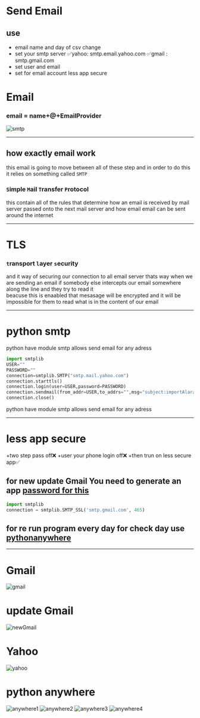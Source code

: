 # Send Email

## use
+  email name and day  of csv   change 
+  set your smtp server  ✅yahoo: smtp.email.yahoo.com   ✅gmail : smtp.gmail.com
+  set user and email 
+  set for email account  less app secure 


# Email
 ### email = name+@+EmailProvider
![smtp](https://raw.githubusercontent.com/wer340/python-angelayu/main/32_day-32/image/emailwork2.png)

---
## how exactly email work 
this email is going to  move between all of these step and in order to do this it relies on something  called `SMTP`
### `S`imple `M`ail `T`ransfer `P`rotocol
this contain all of the rules that determine how an email is received by mail server passed onto the next
 mail server and how email email can be sent around the internet


---
# TLS
### `t`ransport `l`ayer `s`ecurity 
and it way of securing our connection to all email server
thats way when we are sending an email if somebody else intercepts our email somewhere along the line and they try to read it  
beacuse  this is enaabled that mesasage will be encrypted and it will be impossible for them to read what
is in the content of our email   

---

# python smtp 
python have module smtp  allows send email for any adress

```python 
import smtplib
USER=""
PASSWORD=""
connection=smtplib.SMTP("smtp.mail.yahoo.com")
connection.starttls()
connection.login(user=USER,password=PASSWORD)
connection.sendmail(from_addr=USER,to_addrs="",msg="subject:importAlaram\n\nhello")
connection.close()
```
python have module smtp  allows send email for any adress


----

# less app secure   
+two step pass off❌
+user your phone login off❌
+then  trun on less secure app✅
## for new update Gmail   You need to generate an app [password for this](https://support.google.com/accounts/answer/185833?hl=en)
```python
import smtplib 
connection = smtplib.SMTP_SSL('smtp.gmail.com', 465)
```
##  for re run program  every day for check day  use  [pythonanywhere](www.pythonanywhere.com)


----
# Gmail
![gmail](https://raw.githubusercontent.com/wer340/python-angelayu/main/32_day-32/image/aadjust_google_account.png)

# update Gmail
![newGmail](https://raw.githubusercontent.com/wer340/python-angelayu/main/32_day-32/image/lessSecureApp.png)
# Yahoo
![yahoo](https://raw.githubusercontent.com/wer340/python-angelayu/main/32_day-32/image/yahomaillessSecure.png)


# python anywhere

![anywhere1](https://raw.githubusercontent.com/wer340/python-angelayu/main/32_day-32/image/anywhere1.png)
![anywhere2](https://raw.githubusercontent.com/wer340/python-angelayu/main/32_day-32/image/anywhere2.png)
![anywhere3](https://raw.githubusercontent.com/wer340/python-angelayu/main/32_day-32/image/anywhere3.png)
![anywhere4](https://raw.githubusercontent.com/wer340/python-angelayu/main/32_day-32/image/anywhere4.png)
